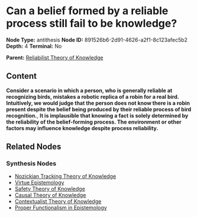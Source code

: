 # Can a belief formed by a reliable process still fail to be knowledge?

**Node Type:** antithesis
**Node ID:** 891526b6-2d91-4626-a2f1-8c123afec5b2
**Depth:** 4
**Terminal:** No

**Parent:** [Reliabilist Theory of Knowledge](reliabilist-theory-of-knowledge-synthesis-ee7ece98-b2cc-46d0-abcb-d153c1c8fbcd.md)

## Content

**Consider a scenario in which a person, who is generally reliable at recognizing birds, mistakes a robotic replica of a robin for a real bird. Intuitively, we would judge that the person does not know there is a robin present despite the belief being produced by their reliable process of bird recognition.**, **It is implausible that knowing a fact is solely determined by the reliability of the belief-forming process. The environment or other factors may influence knowledge despite process reliability.**

## Related Nodes

### Synthesis Nodes

- [Nozickian Tracking Theory of Knowledge](nozickian-tracking-theory-of-knowledge-synthesis-f75b926e-c54d-45a5-83cd-bb3cd955e565.md)
- [Virtue Epistemology](virtue-epistemology-synthesis-127aa850-d214-41f0-9545-90e9f9540ec3.md)
- [Safety Theory of Knowledge](safety-theory-of-knowledge-synthesis-5f694097-174c-4815-821a-ec69129a57f0.md)
- [Causal Theory of Knowledge](causal-theory-of-knowledge-synthesis-449c867a-be98-4c7f-9c34-0a89da934a92.md)
- [Contextualist Theory of Knowledge](contextualist-theory-of-knowledge-synthesis-8b75dd71-6dab-4b0f-bc49-4445097e675b.md)
- [Proper Functionalism in Epistemology](proper-functionalism-in-epistemology-synthesis-1bf7ab3f-6e8e-4668-89e9-7949c7c50bf4.md)
